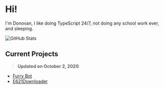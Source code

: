 # Hi!
I'm Donovan, I like doing TypeScript 24/7, not doing any school work ever, and sleeping.

<!-- Credit: https://github.com/anuraghazra/github-readme-stats -->
![GitHub Stats](https://github-readme-stats.vercel.app/api?username=DonovanDMC&count_private=true&show_icons=true&theme=dracula)

## Current Projects
> **Updated on October 2, 2020**

- [Furry Bot](https://furry.bot)
- [E621Downloader](https://github.com/DonovanDMC/E621Downloader)
